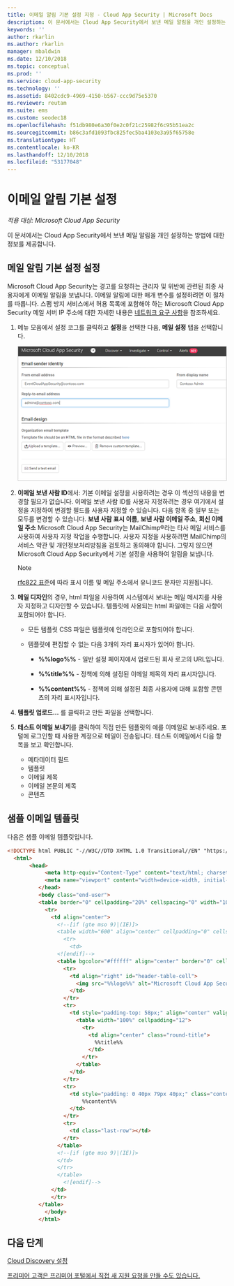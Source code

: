 ```yaml
---
title: 이메일 알림 기본 설정 지정 - Cloud App Security | Microsoft Docs
description: 이 문서에서는 Cloud App Security에서 보낸 메일 알림을 개인 설정하는 방법에 대한 정보를 제공합니다.
keywords: ''
author: rkarlin
ms.author: rkarlin
manager: mbaldwin
ms.date: 12/10/2018
ms.topic: conceptual
ms.prod: ''
ms.service: cloud-app-security
ms.technology: ''
ms.assetid: 8402cdc9-4969-4150-b567-ccc9d75e5370
ms.reviewer: reutam
ms.suite: ems
ms.custom: seodec18
ms.openlocfilehash: f51db980e6a30f0e2c0f21c25982f6c95b51ea2c
ms.sourcegitcommit: b86c3afd1093fbc825fec5ba4103e3a95f65758e
ms.translationtype: HT
ms.contentlocale: ko-KR
ms.lasthandoff: 12/10/2018
ms.locfileid: "53177048"
---
```

# <a name="email-notification-preferences"></a>이메일 알림 기본 설정

*적용 대상: Microsoft Cloud App Security*

이 문서에서는 Cloud App Security에서 보낸 메일 알림을 개인 설정하는 방법에 대한 정보를 제공합니다.

## <a name="mailsettings"></a> 메일 알림 기본 설정 설정  

 Microsoft Cloud App Security는 경고를 요청하는 관리자 및 위반에 관련된 최종 사용자에게 이메일 알림을 보냅니다. 이메일 알림에 대한 매개 변수를 설정하려면 이 절차를 따릅니다. 스팸 방지 서비스에서 허용 목록에 포함해야 하는 Microsoft Cloud App Security 메일 서버 IP 주소에 대한 자세한 내용은 [네트워크 요구 사항](network-requirements.md)을 참조하세요.

1. 메뉴 모음에서 설정 코그를 클릭하고 **설정**을 선택한 다음, **메일 설정** 탭을 선택합니다.  

   ![메일 설정](./media/mail-settings-config.png)

2. **이메일 보낸 사람 ID**에서: 기본 이메일 설정을 사용하려는 경우 이 섹션의 내용을 변경할 필요가 없습니다. 이메일 보낸 사람 ID를 사용자 지정하려는 경우 여기에서 설정을 지정하여 변경할 필드를 사용자 지정할 수 있습니다. 다음 항목 중 일부 또는 모두를 변경할 수 있습니다. **보낸 사람 표시 이름**, **보낸 사람 이메일 주소**, **회신 이메일 주소** Microsoft Cloud App Security는 MailChimp®라는 타사 메일 서비스를 사용하여 사용자 지정 작업을 수행합니다. 사용자 지정을 사용하려면 MailChimp의 서비스 약관 및 개인정보처리방침을 검토하고 동의해야 합니다. 그렇지 않으면 Microsoft Cloud App Security에서 기본 설정을 사용하여 알림을 보냅니다.
 
   > [!NOTE]
   > [rfc822 표준](https://www.rfc-editor.org/rfc/rfc822.txt)에 따라 표시 이름 및 메일 주소에서 유니코드 문자만 지원됩니다.

  
3. **메일 디자인**의 경우, html 파일을 사용하여 시스템에서 보내는 메일 메시지를 사용자 지정하고 디자인할 수 있습니다. 템플릿에 사용되는 html 파일에는 다음 사항이 포함되어야 합니다.  
  
   - 모든 템플릿 CSS 파일은 템플릿에 인라인으로 포함되어야 합니다.  
  
   - 템플릿에 편집할 수 없는 다음 3개의 자리 표시자가 있어야 합니다.  
  
        - **%%logo%%** - 일반 설정 페이지에서 업로드된 회사 로고의 URL입니다.  
  
        - **%%title%%** - 정책에 의해 설정된 이메일 제목의 자리 표시자입니다.  

        - **%%content%%** - 정책에 의해 설정된 최종 사용자에 대해 포함할 콘텐츠의 자리 표시자입니다.  

4. **템플릿 업로드...** 를 클릭하고 만든 파일을 선택합니다. 

5. **테스트 이메일 보내기**를 클릭하여 직접 만든 템플릿의 예를 이메일로 보내주세요. 포털에 로그인할 때 사용한 계정으로 메일이 전송됩니다. 테스트 이메일에서 다음 항목을 보고 확인합니다.
    - 메타데이터 필드
    - 템플릿
    - 이메일 제목
    - 이메일 본문의 제목
    - 콘텐츠

## <a name="sample-email-template"></a>샘플 이메일 템플릿

다음은 샘플 이메일 템플릿입니다.

```html
<!DOCTYPE html PUBLIC "-//W3C//DTD XHTML 1.0 Transitional//EN" "https://www.w3.org/TR/xhtml1/DTD/xhtml1-transitional.dtd">
  <html>  
       <head>  
            <meta http-equiv="Content-Type" content="text/html; charset=UTF-8"/>  
            <meta name="viewport" content="width=device-width, initial-scale=1.0"/>  
          </head>  
          <body class="end-user">  
          <table border="0" cellpadding="20%" cellspacing="0" width="100%" id="background-table">  
            <tr>  
              <td align="center">  
                <!--[if (gte mso 9)|(IE)]>  
                <table width="600" align="center" cellpadding="0" cellspacing="0" border="0">  
                  <tr>  
                    <td>  
                <![endif]-->  
                <table bgcolor="#ffffff" align="center" border="0" cellpadding="0" cellspacing="0" style="padding-bottom: 40px;" id="container-table">  
                  <tr>  
                    <td align="right" id="header-table-cell">  
                      <img src="%%logo%%" alt="Microsoft Cloud App Security" id="org-logo" />  
                    </td>  
                  </tr>  
                  <tr>  
                    <td style="padding-top: 58px;" align="center" valign="top">  
                      <table width="100%" cellpadding="12">  
                        <tr>  
                          <td align="center" class="round-title">  
                            %%title%%  
                          </td>  
                        </tr>  
                      </table>  
                    </td>  
                  </tr>  
                  <tr>  
                    <td style="padding: 0 40px 79px 40px;" class="content-table-cell" align="left" valign="top">  
                        %%content%%  
                    </td>  
                  </tr>  
                  <tr>  
                    <td class="last-row"></td>  
                  </tr>  
                </table>  
                <!--[if (gte mso 9)|(IE)]>  
                </td>  
                </tr>  
                </table>  
                  <![endif]-->  
              </td>  
              </tr>  
          </table>  
            </body>  
          </html>  
```

## <a name="next-steps"></a>다음 단계

[Cloud Discovery 설정](set-up-cloud-discovery.md)   

[프리미어 고객은 프리미어 포털에서 직접 새 지원 요청을 만들 수도 있습니다.](https://premier.microsoft.com/)  
  
  